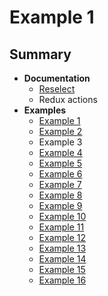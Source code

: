 # Example 1

## Summary
- **Documentation**
  - [Reselect](../docs/RESELECT.md)
  - Redux actions
- **Examples**
  - [Example 1](../example-1)
  - [Example 2](../example-2)
  - Example 3
  - [Example 4](../example-4)
  - [Example 5](../example-5)
  - [Example 6](../example-6)
  - [Example 7](../example-7)
  - [Example 8](../example-8)
  - [Example 9](../example-9)
  - [Example 10](../example-10)
  - [Example 11](../example-11)
  - [Example 12](../example-12)
  - [Example 13](../example-13)
  - [Example 14](../example-14)
  - [Example 15](../example-15)
  - [Example 16](../example-16)
